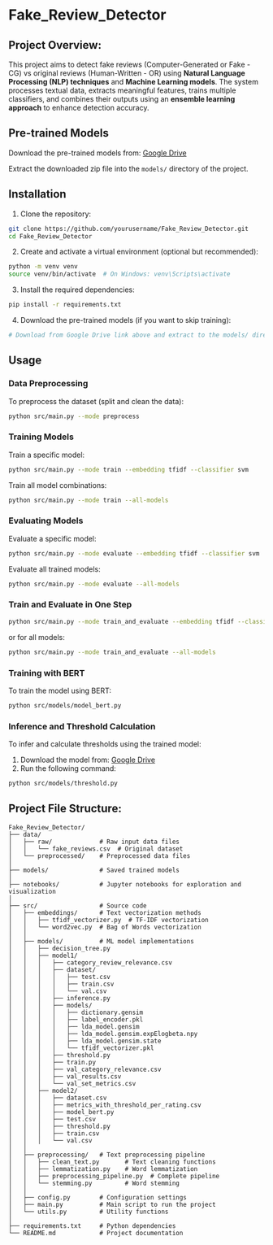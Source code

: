 # Fake_Review_Detector

## Project Overview: 
This project aims to detect fake reviews (Computer-Generated or Fake - CG) vs original reviews (Human-Written - OR) using **Natural Language Processing (NLP) techniques** and **Machine Learning models**. The system processes textual data, extracts meaningful features, trains multiple classifiers, and combines their outputs using an **ensemble learning approach** to enhance detection accuracy.

## Pre-trained Models
Download the pre-trained models from: [Google Drive](https://drive.google.com/file/d/1n14eSuAM8nX_6pQe2HVd_CF7azJQmWxi/view?usp=sharing)

Extract the downloaded zip file into the `models/` directory of the project.

## Installation

1. Clone the repository:
```bash
git clone https://github.com/yourusername/Fake_Review_Detector.git
cd Fake_Review_Detector
```

2. Create and activate a virtual environment (optional but recommended):
```bash
python -m venv venv
source venv/bin/activate  # On Windows: venv\Scripts\activate
```

3. Install the required dependencies:
```bash
pip install -r requirements.txt
```

4. Download the pre-trained models (if you want to skip training):
```bash
# Download from Google Drive link above and extract to the models/ directory
```

## Usage

### Data Preprocessing

To preprocess the dataset (split and clean the data):

```bash
python src/main.py --mode preprocess
```

### Training Models

Train a specific model:

```bash
python src/main.py --mode train --embedding tfidf --classifier svm
```

Train all model combinations:

```bash
python src/main.py --mode train --all-models
```

### Evaluating Models

Evaluate a specific model:

```bash
python src/main.py --mode evaluate --embedding tfidf --classifier svm
```

Evaluate all trained models:

```bash
python src/main.py --mode evaluate --all-models
```

### Train and Evaluate in One Step

```bash
python src/main.py --mode train_and_evaluate --embedding tfidf --classifier svm
```

or for all models:

```bash
python src/main.py --mode train_and_evaluate --all-models
```
### Training with BERT

To train the model using BERT:

```bash
python src/models/model_bert.py
```

### Inference and Threshold Calculation

To infer and calculate thresholds using the trained model:

1. Download the model from: [Google Drive](https://drive.google.com/file/d/1f3-kes7OcHLdDDf89ipK87fDqyG9uC6h/view?usp=sharing)
2. Run the following command:

```bash
python src/models/threshold.py
```

## Project File Structure: 
```
Fake_Review_Detector/
├── data/
│   ├── raw/             # Raw input data files
│   │   └── fake_reviews.csv  # Original dataset
│   └── preprocessed/    # Preprocessed data files
│
├── models/              # Saved trained models
│
├── notebooks/           # Jupyter notebooks for exploration and visualization
│
├── src/                 # Source code
│   ├── embeddings/      # Text vectorization methods
│   │   ├── tfidf_vectorizer.py  # TF-IDF vectorization
│   │   └── word2vec.py  # Bag of Words vectorization
│   │
│   ├── models/          # ML model implementations
│   │   ├── decision_tree.py
│   │   ├── model1/
│   │   │   ├── category_review_relevance.csv
│   │   │   ├── dataset/
│   │   │   │   ├── test.csv
│   │   │   │   ├── train.csv
│   │   │   │   └── val.csv
│   │   │   ├── inference.py
│   │   │   ├── models/
│   │   │   │   ├── dictionary.gensim
│   │   │   │   ├── label_encoder.pkl
│   │   │   │   ├── lda_model.gensim
│   │   │   │   ├── lda_model.gensim.expElogbeta.npy
│   │   │   │   ├── lda_model.gensim.state
│   │   │   │   └── tfidf_vectorizer.pkl
│   │   │   ├── threshold.py
│   │   │   ├── train.py
│   │   │   ├── val_category_relevance.csv
│   │   │   ├── val_results.csv
│   │   │   └── val_set_metrics.csv
│   │   ├── model2/
│   │   │   ├── dataset.csv
│   │   │   ├── metrics_with_threshold_per_rating.csv
│   │   │   ├── model_bert.py
│   │   │   ├── test.csv
│   │   │   ├── threshold.py
│   │   │   ├── train.csv
│   │   │   └── val.csv
│   │
│   ├── preprocessing/   # Text preprocessing pipeline
│   │   ├── clean_text.py       # Text cleaning functions
│   │   ├── lemmatization.py    # Word lemmatization
│   │   ├── preprocessing_pipeline.py  # Complete pipeline
│   │   └── stemming.py         # Word stemming
│   │
│   ├── config.py        # Configuration settings
│   ├── main.py          # Main script to run the project
│   └── utils.py         # Utility functions
│
├── requirements.txt     # Python dependencies
└── README.md            # Project documentation
```